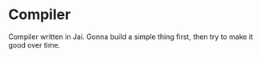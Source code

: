 # Compiler
Compiler written in Jai. Gonna build a simple thing first, then try to make it
good over time.
